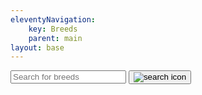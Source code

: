 ```yaml
---
eleventyNavigation:
    key: Breeds
    parent: main
layout: base
---
```


<div class="breeds-wrapper">
    <div class="input-wrapper">
        <input type="text" placeholder="Search for breeds">
        <button>
            <img src="/images/loupe.svg" alt="search icon">
        </button>
    </div>
    <section class="content-wrapper">
        <span></span>
    </section>
</div>

<script defer src="/js/breeds.js"></script>